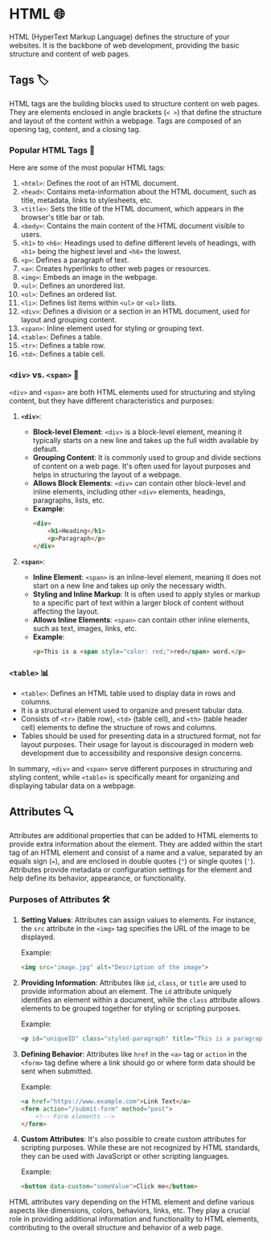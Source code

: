 # HTML 🌐

HTML (HyperText Markup Language) defines the structure of your websites. It is the backbone of web development, providing the basic structure and content of web pages.

## Tags 🏷️

HTML tags are the building blocks used to structure content on web pages. They are elements enclosed in angle brackets (`< >`) that define the structure and layout of the content within a webpage. Tags are composed of an opening tag, content, and a closing tag.

### Popular HTML Tags 🔖

Here are some of the most popular HTML tags:

1. `<html>`: Defines the root of an HTML document.
2. `<head>`: Contains meta-information about the HTML document, such as title, metadata, links to stylesheets, etc.
3. `<title>`: Sets the title of the HTML document, which appears in the browser's title bar or tab.
4. `<body>`: Contains the main content of the HTML document visible to users.
5. `<h1>` to `<h6>`: Headings used to define different levels of headings, with `<h1>` being the highest level and `<h6>` the lowest.
6. `<p>`: Defines a paragraph of text.
7. `<a>`: Creates hyperlinks to other web pages or resources.
8. `<img>`: Embeds an image in the webpage.
9. `<ul>`: Defines an unordered list.
10. `<ol>`: Defines an ordered list.
11. `<li>`: Defines list items within `<ul>` or `<ol>` lists.
12. `<div>`: Defines a division or a section in an HTML document, used for layout and grouping content.
13. `<span>`: Inline element used for styling or grouping text.
14. `<table>`: Defines a table.
15. `<tr>`: Defines a table row.
16. `<td>`: Defines a table cell.

### `<div>` vs. `<span>` 📐

`<div>` and `<span>` are both HTML elements used for structuring and styling content, but they have different characteristics and purposes:

1. **`<div>`**:
   - **Block-level Element**: `<div>` is a block-level element, meaning it typically starts on a new line and takes up the full width available by default.
   - **Grouping Content**: It is commonly used to group and divide sections of content on a web page. It's often used for layout purposes and helps in structuring the layout of a webpage.
   - **Allows Block Elements**: `<div>` can contain other block-level and inline elements, including other `<div>` elements, headings, paragraphs, lists, etc.
   - **Example**:
     ```html
     <div>
         <h1>Heading</h1>
         <p>Paragraph</p>
     </div>
     ```

2. **`<span>`**:
   - **Inline Element**: `<span>` is an inline-level element, meaning it does not start on a new line and takes up only the necessary width.
   - **Styling and Inline Markup**: It is often used to apply styles or markup to a specific part of text within a larger block of content without affecting the layout.
   - **Allows Inline Elements**: `<span>` can contain other inline elements, such as text, images, links, etc.
   - **Example**:
     ```html
     <p>This is a <span style="color: red;">red</span> word.</p>
     ```

### `<table>` 📊

- `<table>`: Defines an HTML table used to display data in rows and columns.
- It is a structural element used to organize and present tabular data.
- Consists of `<tr>` (table row), `<td>` (table cell), and `<th>` (table header cell) elements to define the structure of rows and columns.
- Tables should be used for presenting data in a structured format, not for layout purposes. Their usage for layout is discouraged in modern web development due to accessibility and responsive design concerns.

In summary, `<div>` and `<span>` serve different purposes in structuring and styling content, while `<table>` is specifically meant for organizing and displaying tabular data on a webpage.

## Attributes 🔍

Attributes are additional properties that can be added to HTML elements to provide extra information about the element. They are added within the start tag of an HTML element and consist of a name and a value, separated by an equals sign (`=`), and are enclosed in double quotes (`"`) or single quotes (`'`). Attributes provide metadata or configuration settings for the element and help define its behavior, appearance, or functionality.

### Purposes of Attributes 🛠️

1. **Setting Values**: Attributes can assign values to elements. For instance, the `src` attribute in the `<img>` tag specifies the URL of the image to be displayed.

   Example:
   ```html
   <img src="image.jpg" alt="Description of the image">
   ```

2. **Providing Information**: Attributes like `id`, `class`, or `title` are used to provide information about an element. The `id` attribute uniquely identifies an element within a document, while the `class` attribute allows elements to be grouped together for styling or scripting purposes.

   Example:
   ```html
   <p id="uniqueID" class="styled-paragraph" title="This is a paragraph">Some text here</p>
   ```

3. **Defining Behavior**: Attributes like `href` in the `<a>` tag or `action` in the `<form>` tag define where a link should go or where form data should be sent when submitted.

   Example:
   ```html
   <a href="https://www.example.com">Link Text</a>
   <form action="/submit-form" method="post">
       <!-- Form elements -->
   </form>
   ```

4. **Custom Attributes**: It's also possible to create custom attributes for scripting purposes. While these are not recognized by HTML standards, they can be used with JavaScript or other scripting languages.

   Example:
   ```html
   <button data-custom="someValue">Click me</button>
   ```

HTML attributes vary depending on the HTML element and define various aspects like dimensions, colors, behaviors, links, etc. They play a crucial role in providing additional information and functionality to HTML elements, contributing to the overall structure and behavior of a web page.
